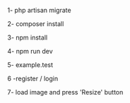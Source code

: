 1- php artisan migrate

2- composer install

3- npm install 

4- npm run dev

5- example.test

6 -register / login

7- load image and press 'Resize' button
